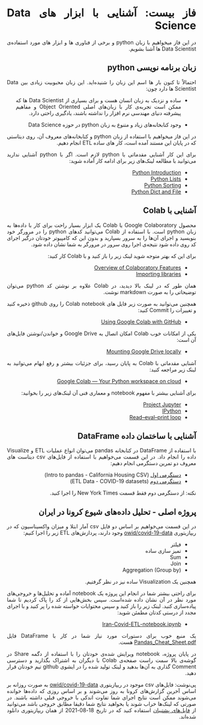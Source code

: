 <div dir="rtl" align='justify'>

# فاز بیست: آشنایی با ابزار های Data Science

در این فاز میخواهیم با زبان python و برخی از فناوری ها و ابزار های مورد استفاده‌ی Data Scientist ها آشنا بشویم.



## زبان برنامه نویسی python

احتمالاً تا کنون بار ها اسم این زبان را شنیده‌اید. این زبان محبوبیت زیادی بین Data Scientist ها دارد چون:

*  ساده و نزدیک به زبان انسان هست و برای بسیاری از Data Scientist ها که ممکن است تجربه‌ی کار با زبان‌های اصلی Object Oriented  و مفاهیم پیشرفته دنیای مهندسی نرم افزار را نداشته باشند، یادگیری راحتی دارد.

* وجود کتابخانه‌های زیاد و متنوع به زبان python در حوزه Data Science

در این فاز میخواهیم با استفاده از زبان python و کتابخانه‌های معروف آن، روی دیتاستی که در پایان این مستند آمده است، کار های ساده‌ ETL انجام دهیم.

 برای این کار آشنایی مقدماتی با python لازم است. اگر با python آشنایی ندارید می‌توانید با مطالعه لینک‌های زیر برای ادامه کار آماده شوید:

 * [Python Introduction](https://developers.google.com/edu/python/introduction)
 * [Python Lists](https://developers.google.com/edu/python/lists)
 * [Python Sorting](https://developers.google.com/edu/python/sorting)
 * [Python Dict and File](https://developers.google.com/edu/python/dict-files)
  

## آشنایی با Colab
محصول Google Colaboratory یا Colab یک ابزار بسیار راحت برای کار با داده‌ها به زبان python است. با استفاده از Colab می‌توانید کد‌های python را در مرورگر خود بنویسید و اجرای آن‌ها را به سرور بسپارید و بدون این که کامپیوتر خودتان درگیر اجرای کد روی داده شود نتیجه‌ی اجرا روی سرور در مرورگر به شما نشان داده شود.

برای این که بهتر متوجه شوید لینک زیر را باز کنید و با Colab کار کنید:

* [Overview of Colaboratory Features](https://colab.research.google.com/notebooks/basic_features_overview.ipynb)
* [Importing libraries](https://colab.research.google.com/notebooks/snippets/importing_libraries.ipynb)

همان طور که در لینک بالا دیدید، در Colab علاوه بر نوشتن کد python می‌توان توضیحاتی را به صورت markdown نوشت.

همچنین می‌توانید به صورت زیر فایل های Colab notebook را روی github ذخیره کنید و تغییرات را Commit کنید:
* [Using Google Colab with GitHub](https://colab.research.google.com/github/googlecolab/colabtools/blob/master/notebooks/colab-github-demo.ipynb)

یکی از امکانات  خوب Colab امکان اتصال به Google Drive و خواندن/نوشتن فایل‌های آن است:

* [Mounting Google Drive locally](https://colab.research.google.com/notebooks/io.ipynb#scrollTo=u22w3BFiOveA)


آشنایی مقدماتی با Colab به پایان رسید، برای جزئیات بیشتر و رفع ابهام می‌توانید به لینک زیر مراجعه کنید:

* [Google Colab — Your Python workspace on cloud](https://towardsdatascience.com/google-colab-your-python-workspace-on-cloud-c3aed424de0d)

برای آشنایی بیشتر با مفهوم notebook و معماری فنی آن لینک‌های زیر را بخوانید:

* [Project Jupyter](https://en.wikipedia.org/wiki/Project_Jupyter)
* [IPython](https://en.wikipedia.org/wiki/IPython)
* [Read–eval–print loop](https://en.wikipedia.org/wiki/Read%E2%80%93eval%E2%80%93print_loop)


## آشنایی با ساختمان داده DataFrame 

با استفاده از DataFrame در کتابخانه pandas می‌توان انواع عملیات ETL و Visualize داده را انجام داد. در این قسمت می‌خواهیم با استفاده از فایل‌های csv دیتاست های معروف دو تمرین دستگرمی انجام دهیم:

* [دستگرمی اول](https://colab.research.google.com/notebooks/mlcc/intro_to_pandas.ipynb) (Intro to pandas - California Housing CSV)
* [دستگرمی دوم](https://colab.research.google.com/github/ChadFulton/sm-notebooks-2021/blob/main/001-etl-data-covid-19.ipynb) (ETL Data - COVID-19 datasets)

نکته: از دستگرمی دوم فقط قسمت New York Times را اجرا کنید.


## پروژه اصلی - تحلیل داده‌های شیوع کرونا در ایران

در این قسمت می‌خواهیم بر اساس دو فایل csv آمار ابتلا و میزان واکسیناسیون که در ریپازیتوری [owid/covid-19-data](https://github.com/owid/covid-19-data/tree/master/public/data) وجود دارند، پردازش‌های ETL زیر را اجرا کنیم:

* فیلتر
* تمیز سازی ساده
* Sum
* Join
* Aggregation (Group by)

همچنین یک Visualization ساده نیز در نظر گرفتیم.

برای راحتی بیشتر شما در انجام این پروژه یک notebook آماده و تحلیل‌ها و خروجی‌های مورد نظر در آن نشان داده شده‌است. سپس بخش‌هایی از کد را پاک کردیم تا شما پیاده‌سازی کنید. لینک زیر را باز کنید و سپس محتوایات خواسته شده را پر کنید و با اجرای مجدد از درستی کدتان مطمئن شوید:

* [Iran-Covid-ETL-notebook.ipynb](https://colab.research.google.com/github/Star-Academy/codestar-internship/blob/feature%2FSE-phase20/Projects/Phase20-Colab/Iran-Covid-ETL-notebook.ipynb)

یک منبع خوب برای دستورات مورد نیاز شما در کار با DataFrame فایل [Pandas_Cheat_Sheet.pdf](https://pandas.pydata.org/Pandas_Cheat_Sheet.pdf) هست.

در پایان پروژه، notebook ویرایش شده‌ی خودتان را با استفاده از دگمه Share در گوشه‌ی بالا سمت راست صفحه‌ی Colab با دیگران به اشتراک بگذارید و دسترسی Comment گذاری به آن‌ها بدهید و لینک تولید شده را در ایشوی github تیم خودتان قرار دهید.


پی‌نوشت: فایل‌های csv موجود در ریپازیتوری [owid/covid-19-data](https://github.com/owid/covid-19-data/tree/master/public/data) به صورت روزانه بر اساس آخرین گزارش‌های کرونا به روز می‌شوند و بر اساس روزی که داده‌ها خوانده می‌شوند ممکن است نتایج اجرای شما تفاوت اندکی با خروجی قبلی داشته باشند. در صورتی که لینک‌ها خراب شوند یا بخواهید نتایج شما دقیقا مطابق خروجی باشد می‌توانید از [فایل‌های پشتیبان](./dataset_backup) استفاده کنید که در تاریخ 18-08-2021 از همان ریپازیتوری دانلود شده‌اند.


</div>